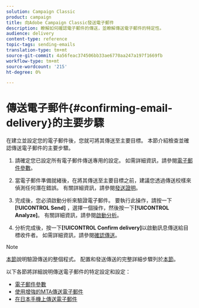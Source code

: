 ```yaml
---
solution: Campaign Classic
product: campaign
title: 向Adobe Campaign Classic發送電子郵件
description: 瞭解如何確認電子郵件的傳送，並瞭解傳送電子郵件的特定性。
audience: delivery
content-type: reference
topic-tags: sending-emails
translation-type: tm+mt
source-git-commit: 4a56feac374506bb33ae6770aa247a197f1669fb
workflow-type: tm+mt
source-wordcount: '215'
ht-degree: 0%

---
```



# 傳送電子郵件{#confirming-email-delivery}的主要步驟

在建立並設定您的電子郵件後，您就可將其傳送至主要目標。 本節介紹檢查並確認傳送電子郵件的主要步驟。

1. 請確定您已設定所有電子郵件傳送專用的設定。 如需詳細資訊，請參閱[電子郵件參數](../../delivery/using/email-parameters.md)。
1. 當電子郵件準備就緒後，在將其傳送至主要目標之前，建議您透過傳送校樣來偵測任何潛在錯誤。 有關詳細資訊，請參閱[發送證明](../../delivery/using/steps-validating-the-delivery.md#sending-a-proof)。

1. 完成後，您必須啟動分析來驗證電子郵件。 要執行此操作，請按一下&#x200B;**[!UICONTROL Send]** ，選擇一個操作，然後按一下&#x200B;**[!UICONTROL Analyze]**。 有關詳細資訊，請參閱[啟動分析](../../delivery/using/steps-validating-the-delivery.md#analyzing-the-delivery)。

1. 分析完成後，按一下&#x200B;**[!UICONTROL Confirm delivery]**&#x200B;以啟動訊息傳送給目標收件者。 如需詳細資訊，請參閱[確認傳送](../../delivery/using/steps-sending-the-delivery.md#confirming-delivery)。

   <!--Add screenshot with analysis done and Confirm delivery button activated.-->

>[!NOTE]
>
>[本節](../../delivery/using/steps-validating-the-delivery.md)說明驗證傳送的整個程式。 配置和發送傳送的完整詳細步驟列於[本節](../../delivery/using/steps-sending-the-delivery.md)。

以下各節將詳細說明傳送電子郵件的特定設定和設定：
<!--* [Generating the mirror page](../../delivery/using/generating-mirror-page.md)
* [Email BCC](../../delivery/using/email-bcc.md)-->
* [電子郵件參數](../../delivery/using/email-parameters.md)
* [使用增強的MTA傳送電子郵件](../../delivery/using/sending-with-enhanced-mta.md)
* [在日本手機上傳送電子郵件](../../delivery/using/sending-emails-on-japanese-mobiles.md)
